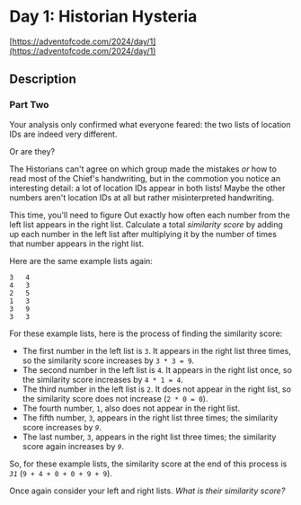 # Day 1: Historian Hysteria

[https://adventofcode.com/2024/day/1](https://adventofcode.com/2024/day/1)

## Description

### Part Two

Your analysis only confirmed what everyone feared: the two lists of location IDs are indeed very different.

Or are they?

The Historians can't agree on which group made the mistakes _or_ how to read most of the Chief's handwriting, but in the
commotion you notice an interesting detail: <span title="We were THIS close to summoning the Alot of Location IDs!">a
lot</span> of location IDs appear in both lists! Maybe the other numbers aren't location IDs at all but rather
misinterpreted handwriting.

This time, you'll need to figure Out exactly how often each number from the left list appears in the right list.
Calculate a total _similarity score_ by adding up each number in the left list after multiplying it by the number of
times that number appears in the right list.

Here are the same example lists again:

    3   4
    4   3
    2   5
    1   3
    3   9
    3   3

For these example lists, here is the process of finding the similarity score:

* The first number in the left list is `3`. It appears in the right list three times, so the similarity score increases
  by `3 * 3 = 9`.
* The second number in the left list is `4`. It appears in the right list once, so the similarity score increases by
  `4 * 1 = 4`.
* The third number in the left list is `2`. It does not appear in the right list, so the similarity score does not
  increase (`2 * 0 = 0`).
* The fourth number, `1`, also does not appear in the right list.
* The fifth number, `3`, appears in the right list three times; the similarity score increases by _`9`_.
* The last number, `3`, appears in the right list three times; the similarity score again increases by _`9`_.

So, for these example lists, the similarity score at the end of this process is _`31`_ (`9 + 4 + 0 + 0 + 9 + 9`).

Once again consider your left and right lists. _What is their similarity score?_